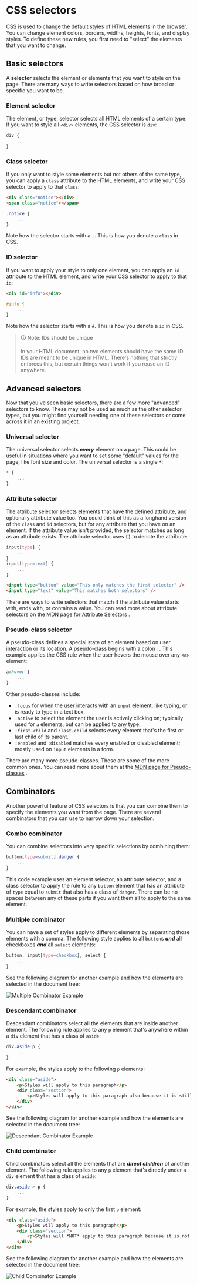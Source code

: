 # CSS selectors

CSS is used to change the default styles of HTML elements in the browser. You can change element colors, borders, widths, heights, fonts, and display styles. To define these new rules, you first need to "select" the elements that you want to change.

## Basic selectors

A **selector** selects the element or elements that you want to style on the page. There are many ways to write selectors based on how broad or specific you want to be.

### Element selector

The element, or type, selector selects all HTML elements of a certain type. If you want to style all `<div>` elements, the CSS selector is `div`:

```css
div {
    ...
}
```

### Class selector

If you only want to style some elements but not others of the same type, you can apply a `class` attribute to the HTML elements, and write your CSS selector to apply to that `class`:

```html
<div class="notice"></div>
<span class="notice"></span>
```

```css
.notice {
    ...
}
```

Note how the selector starts with a `.`. This is how you denote a `class` in CSS.

### ID selector

If you want to apply your style to only one element, you can apply an `id` attribute to the HTML element, and write your CSS selector to apply to that `id`:

```html
<div id="info"></div>
```

```css
#info {
    ...
}
```

Note how the selector starts with a `#`. This is how you denote a `id` in CSS.

>🛈 Note: IDs should be unique
>
>In your HTML document, no two elements should have the same ID. IDs are meant to be unique in HTML. There's nothing that strictly enforces this, but certain things won't work if you reuse an ID anywhere.

## Advanced selectors

Now that you've seen basic selectors, there are a few more "advanced" selectors to know. These may not be used as much as the other selector types, but you might find yourself needing one of these selectors or come across it in an existing project.

### Universal selector

The universal selector selects **_every_** element on a page. This could be useful in situations where you want to set some "default" values for the page, like font size and color. The universal selector is a single `*`:

```css
* {
    ...
}
```

### Attribute selector

The attribute selector selects elements that have the defined attribute, and optionally attribute value too. You could think of this as a longhand version of the `class` and `id` selectors, but for any attribute that you have on an element. If the attribute value isn't provided, the selector matches as long as an attribute exists. The attribute selector uses `[]` to denote the attribute:

```css
input[type] {
    ...
}
input[type=text] {
    ...
}
```

```html
<input type="button" value="This only matches the first selector" />
<input type="text" value="This matches both selectors" />
```

There are ways to write selectors that match if the attribute value starts with, ends with, or contains a value. You can read more about attribute selectors on the [MDN page for Attribute Selectors](https://developer.mozilla.org/en-US/docs/Web/CSS/Attribute_selectors) .

### Pseudo-class selector

A pseudo-class defines a special state of an element based on user interaction or its location. A pseudo-class begins with a colon `:`. This example applies the CSS rule when the user hovers the mouse over any `<a>` element:

```css
a:hover {
    ...
}
```

Other pseudo-classes include:

-   `:focus` for when the user interacts with an `input` element, like typing, or is ready to type in a text box.
-   `:active` to select the element the user is actively clicking on; typically used for `a` elements, but can be applied to any type.
-   `:first-child` and `:last-child` selects every element that's the first or last child of its parent.
-   `:enabled` and `:disabled` matches every enabled or disabled element; mostly used on `input` elements in a form.

There are many more pseudo-classes. These are some of the more common ones. You can read more about them at the [MDN page for Pseudo-classes](https://developer.mozilla.org/en-US/docs/Web/CSS/Pseudo-classes) .

## Combinators

Another powerful feature of CSS selectors is that you can combine them to specify the elements you want from the page. There are several combinators that you can use to narrow down your selection.

### Combo combinator

You can combine selectors into very specific selections by combining them:

```css
button[type=submit].danger {
    ...
}
```

This code example uses an element selector, an attribute selector, and a class selector to apply the rule to any `button` element that has an attribute of `type` equal to `submit` that also has a class of `danger`. There can be no spaces between any of these parts if you want them all to apply to the same element.

### Multiple combinator

You can have a set of styles apply to different elements by separating those elements with a comma. The following style applies to all `button`s **_and_** all checkboxes **_and_** all `select` elements:

```css
button, input[type=checkbox], select {
    ...
}
```

See the following diagram for another example and how the elements are selected in the document tree:

![Multiple Combinator Example](https://user-images.githubusercontent.com/94882786/176085995-844f8baa-4691-4321-b073-b1f7236ac66a.png)

### Descendant combinator

Descendant combinators select all the elements that are inside another element. The following rule applies to any `p` element that's anywhere within a `div` element that has a class of `aside`:

```css
div.aside p {
    ...
}
```

For example, the styles apply to the following `p` elements:

```html
<div class="aside">
    <p>Styles will apply to this paragraph</p>
    <div class="section">
        <p>Styles will apply to this paragraph also because it is still inside the div.aside</p>
    </div>
</div>
```

See the following diagram for another example and how the elements are selected in the document tree:

![Descendant Combinator Example](https://user-images.githubusercontent.com/94882786/176086037-c66449d0-97bb-49fe-a382-f0d8a5d6cb86.png)

### Child combinator

Child combinators select all the elements that are **_direct children_** of another element. The following rule applies to any `p` element that's directly under a `div` element that has a class of `aside`:

```css
div.aside > p {
    ...
}
```

For example, the styles apply to only the first `p` element:

```html
<div class="aside">
    <p>Styles will apply to this paragraph</p>
    <div class="section">
        <p>Styles will *NOT* apply to this paragraph because it is not a direct child of div.aside</p>
    </div>
</div>
```

See the following diagram for another example and how the elements are selected in the document tree:

![Child Combinator Example](https://user-images.githubusercontent.com/94882786/176086062-0da2c843-b83d-4667-a4f9-dd6e35e595d0.png)
